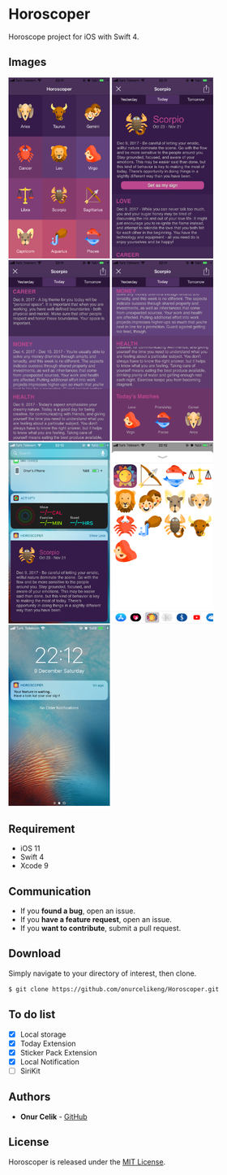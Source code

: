 # Horoscoper
Horoscope project for iOS with Swift 4.

## Images
<div>
  <img width="200" src="/ScreenShots/IMG_1724.png">
  <img width="200" src="/ScreenShots/IMG_1725.png">
  <img width="200" src="/ScreenShots/IMG_1727.png">
   <img width="200" src="/ScreenShots/IMG_1728.png">
  <img width="200" src="/ScreenShots/IMG_1729.png">
  <img width="200" src="/ScreenShots/IMG_1730.png">
  <img width="200" src="/ScreenShots/IMG_1731.png">
</div>

## Requirement
* iOS 11
* Swift 4
* Xcode 9

## Communication

- If you **found a bug**, open an issue.
- If you **have a feature request**, open an issue.
- If you **want to contribute**, submit a pull request.

## Download
Simply navigate to your directory of interest, then clone.

```bash
$ git clone https://github.com/onurcelikeng/Horoscoper.git
```

## To do list
  - [x] Local storage
  - [x] Today Extension
  - [x] Sticker Pack Extension
  - [x] Local Notification
  - [ ] SiriKit

## Authors

* **Onur Celik** - [GitHub](https://github.com/onurcelikeng)


## License
Horoscoper is released under the [MIT License](LICENSE).
